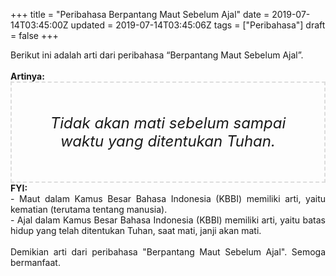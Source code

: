 +++
title = "Peribahasa Berpantang Maut Sebelum Ajal"
date = 2019-07-14T03:45:00Z
updated = 2019-07-14T03:45:06Z
tags = ["Peribahasa"]
draft = false
+++

<div dir="ltr" style="text-align: left;" trbidi="on"><div style="text-align: justify;">Berikut ini adalah arti dari peribahasa “Berpantang Maut Sebelum Ajal”.</div><br /><div style="text-align: justify;"><b>Artinya:</b></div><div style="border: 2px dashed #ddd; font-size: 24px; height: auto; margin: 0 auto; padding: 50px; text-align: center; width: auto;"><i>Tidak akan mati sebelum sampai waktu yang ditentukan Tuhan.</i></div><div style="text-align: justify;"><b>FYI:</b><br />- Maut dalam Kamus Besar Bahasa Indonesia (KBBI) memiliki arti, yaitu kematian (terutama tentang manusia).<br />- Ajal dalam Kamus Besar Bahasa Indonesia (KBBI) memiliki arti, yaitu batas hidup yang telah ditentukan Tuhan, saat mati, janji akan mati. <br /><br /></div><div style="text-align: justify;">Demikian arti dari peribahasa "Berpantang Maut Sebelum Ajal". Semoga bermanfaat.</div></div>

